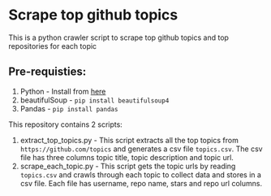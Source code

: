 # Scrape top github topics
This is a python crawler script to scrape top github topics and top repositories for each topic

## Pre-requisties:
1. Python - Install from [here](https://www.python.org/downloads/)
2. beautifulSoup - `pip install beautifulsoup4`
3. Pandas - `pip install pandas`

This repository contains 2 scripts:
1. extract_top_topics.py - This script extracts all the top topics from `https://github.com/topics` and generates a csv file `topics.csv`. The csv file has three columns topic title, topic description and topic url.
2. scrape_each_topic.py - This script gets the topic urls by reading `topics.csv` and crawls through each topic to collect data and stores in a csv file. Each file has username, repo name, stars and repo url columns.
